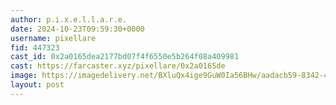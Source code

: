```yaml
---
author: p.i.x.e.l.l.a.r.e.
date: 2024-10-23T09:59:30+0000
username: pixellare
fid: 447323
cast_id: 0x2a0165dea2177bd07f4f6550e5b264f08a409981
cast: https://farcaster.xyz/pixellare/0x2a0165de
image: https://imagedelivery.net/BXluQx4ige9GuW0Ia56BHw/aadacb59-8342-482b-61ca-ded8b743dd00/original
layout: post
---
```


<img src='https://imagedelivery.net/BXluQx4ige9GuW0Ia56BHw/aadacb59-8342-482b-61ca-ded8b743dd00/original' alt='' referrerpolicy='no-referrer'/>
